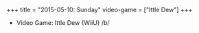 +++
title = "2015-05-10: Sunday"
video-game = ["Ittle Dew"]
+++


* Video Game: Ittle Dew {WiiU} /b/